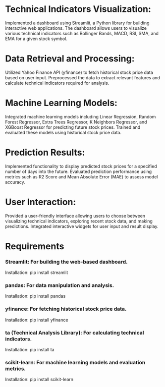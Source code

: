 # Technical Indicators Visualization: 
Implemented a dashboard using Streamlit, a Python library for building interactive web applications. The dashboard allows users to visualize various technical indicators such as Bollinger Bands, MACD, RSI, SMA, and EMA for a given stock symbol.
# Data Retrieval and Processing: 
Utilized Yahoo Finance API (yfinance) to fetch historical stock price data based on user input. Preprocessed the data to extract relevant features and calculate technical indicators required for analysis.
# Machine Learning Models: 
Integrated machine learning models including Linear Regression, Random Forest Regressor, Extra Trees Regressor, K Neighbors Regressor, and XGBoost Regressor for predicting future stock prices. Trained and evaluated these models using historical stock price data.
# Prediction Results: 
Implemented functionality to display predicted stock prices for a specified number of days into the future. Evaluated prediction performance using metrics such as R2 Score and Mean Absolute Error (MAE) to assess model accuracy.
# User Interaction: 
Provided a user-friendly interface allowing users to choose between visualizing technical indicators, exploring recent stock data, and making predictions. Integrated interactive widgets for user input and result display.
# Requirements 

### Streamlit: For building the web-based dashboard.
Installation: pip install streamlit
### pandas: For data manipulation and analysis.
Installation: pip install pandas
### yfinance: For fetching historical stock price data.
Installation: pip install yfinance
### ta (Technical Analysis Library): For calculating technical indicators.
Installation: pip install ta
### scikit-learn: For machine learning models and evaluation metrics.
Installation: pip install scikit-learn
